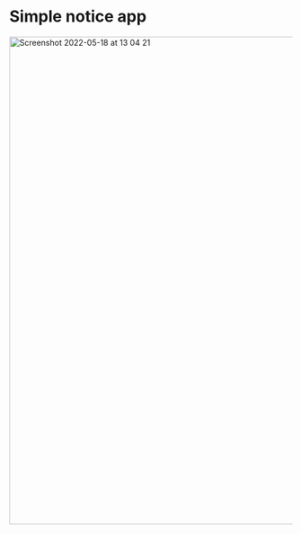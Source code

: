 # Simple notice app

<img width="868" alt="Screenshot 2022-05-18 at 13 04 21" src="https://user-images.githubusercontent.com/54024811/169014751-a05c1c21-4253-42b9-bb0e-5982e2e7319f.png">
